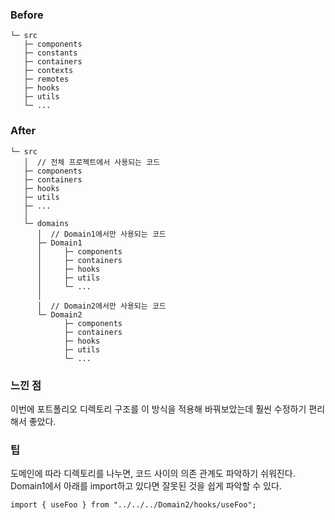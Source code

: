 ### Before

```tsx
└─ src
   ├─ components
   ├─ constants
   ├─ containers
   ├─ contexts
   ├─ remotes
   ├─ hooks
   ├─ utils
   └─ ...
```

### After

```
└─ src
   │  // 전체 프로젝트에서 사용되는 코드
   ├─ components
   ├─ containers
   ├─ hooks
   ├─ utils
   ├─ ...
   │
   └─ domains
      │  // Domain1에서만 사용되는 코드
      ├─ Domain1
      │     ├─ components
      │     ├─ containers
      │     ├─ hooks
      │     ├─ utils
      │     └─ ...
      │
      │  // Domain2에서만 사용되는 코드
      └─ Domain2
            ├─ components
            ├─ containers
            ├─ hooks
            ├─ utils
            └─ ...
```

### 느낀 점

이번에 포트폴리오 디렉토리 구조를 이 방식을 적용해 바꿔보았는데 훨씬 수정하기 편리해서 좋았다.


### 팁

도메인에 따라 디렉토리를 나누면, 코드 사이의 의존 관계도 파악하기 쉬워진다.
Domain1에서 아래를 import하고 있다면 잘못된 것을 쉽게 파악할 수 있다.

```tsx
import { useFoo } from "../../../Domain2/hooks/useFoo";
```